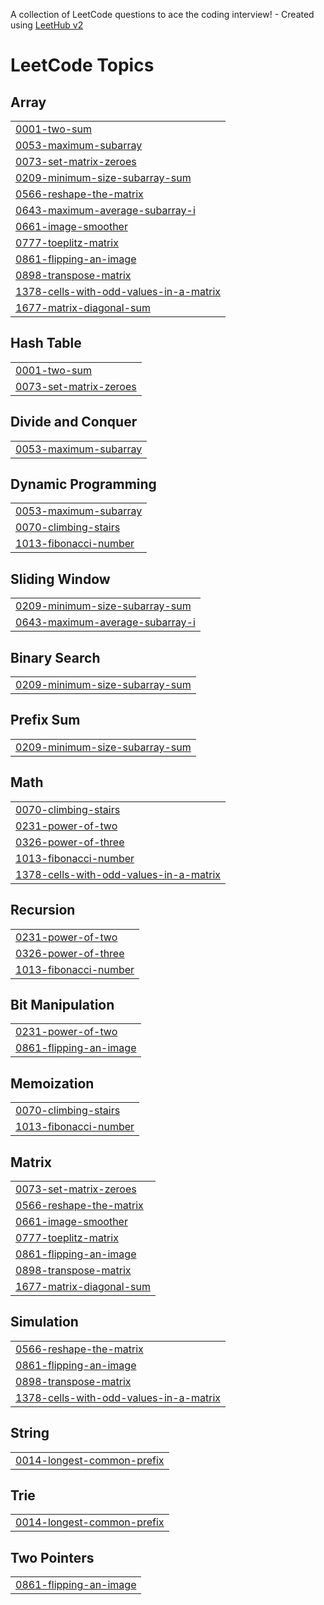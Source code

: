 A collection of LeetCode questions to ace the coding interview! - Created using [LeetHub v2](https://github.com/arunbhardwaj/LeetHub-2.0)
<!---LeetCode Topics Start-->
# LeetCode Topics
## Array
|  |
| ------- |
| [0001-two-sum](https://github.com/AAVULANITHISH/leetcode/tree/master/0001-two-sum) |
| [0053-maximum-subarray](https://github.com/AAVULANITHISH/leetcode/tree/master/0053-maximum-subarray) |
| [0073-set-matrix-zeroes](https://github.com/AAVULANITHISH/leetcode/tree/master/0073-set-matrix-zeroes) |
| [0209-minimum-size-subarray-sum](https://github.com/AAVULANITHISH/leetcode/tree/master/0209-minimum-size-subarray-sum) |
| [0566-reshape-the-matrix](https://github.com/AAVULANITHISH/leetcode/tree/master/0566-reshape-the-matrix) |
| [0643-maximum-average-subarray-i](https://github.com/AAVULANITHISH/leetcode/tree/master/0643-maximum-average-subarray-i) |
| [0661-image-smoother](https://github.com/AAVULANITHISH/leetcode/tree/master/0661-image-smoother) |
| [0777-toeplitz-matrix](https://github.com/AAVULANITHISH/leetcode/tree/master/0777-toeplitz-matrix) |
| [0861-flipping-an-image](https://github.com/AAVULANITHISH/leetcode/tree/master/0861-flipping-an-image) |
| [0898-transpose-matrix](https://github.com/AAVULANITHISH/leetcode/tree/master/0898-transpose-matrix) |
| [1378-cells-with-odd-values-in-a-matrix](https://github.com/AAVULANITHISH/leetcode/tree/master/1378-cells-with-odd-values-in-a-matrix) |
| [1677-matrix-diagonal-sum](https://github.com/AAVULANITHISH/leetcode/tree/master/1677-matrix-diagonal-sum) |
## Hash Table
|  |
| ------- |
| [0001-two-sum](https://github.com/AAVULANITHISH/leetcode/tree/master/0001-two-sum) |
| [0073-set-matrix-zeroes](https://github.com/AAVULANITHISH/leetcode/tree/master/0073-set-matrix-zeroes) |
## Divide and Conquer
|  |
| ------- |
| [0053-maximum-subarray](https://github.com/AAVULANITHISH/leetcode/tree/master/0053-maximum-subarray) |
## Dynamic Programming
|  |
| ------- |
| [0053-maximum-subarray](https://github.com/AAVULANITHISH/leetcode/tree/master/0053-maximum-subarray) |
| [0070-climbing-stairs](https://github.com/AAVULANITHISH/leetcode/tree/master/0070-climbing-stairs) |
| [1013-fibonacci-number](https://github.com/AAVULANITHISH/leetcode/tree/master/1013-fibonacci-number) |
## Sliding Window
|  |
| ------- |
| [0209-minimum-size-subarray-sum](https://github.com/AAVULANITHISH/leetcode/tree/master/0209-minimum-size-subarray-sum) |
| [0643-maximum-average-subarray-i](https://github.com/AAVULANITHISH/leetcode/tree/master/0643-maximum-average-subarray-i) |
## Binary Search
|  |
| ------- |
| [0209-minimum-size-subarray-sum](https://github.com/AAVULANITHISH/leetcode/tree/master/0209-minimum-size-subarray-sum) |
## Prefix Sum
|  |
| ------- |
| [0209-minimum-size-subarray-sum](https://github.com/AAVULANITHISH/leetcode/tree/master/0209-minimum-size-subarray-sum) |
## Math
|  |
| ------- |
| [0070-climbing-stairs](https://github.com/AAVULANITHISH/leetcode/tree/master/0070-climbing-stairs) |
| [0231-power-of-two](https://github.com/AAVULANITHISH/leetcode/tree/master/0231-power-of-two) |
| [0326-power-of-three](https://github.com/AAVULANITHISH/leetcode/tree/master/0326-power-of-three) |
| [1013-fibonacci-number](https://github.com/AAVULANITHISH/leetcode/tree/master/1013-fibonacci-number) |
| [1378-cells-with-odd-values-in-a-matrix](https://github.com/AAVULANITHISH/leetcode/tree/master/1378-cells-with-odd-values-in-a-matrix) |
## Recursion
|  |
| ------- |
| [0231-power-of-two](https://github.com/AAVULANITHISH/leetcode/tree/master/0231-power-of-two) |
| [0326-power-of-three](https://github.com/AAVULANITHISH/leetcode/tree/master/0326-power-of-three) |
| [1013-fibonacci-number](https://github.com/AAVULANITHISH/leetcode/tree/master/1013-fibonacci-number) |
## Bit Manipulation
|  |
| ------- |
| [0231-power-of-two](https://github.com/AAVULANITHISH/leetcode/tree/master/0231-power-of-two) |
| [0861-flipping-an-image](https://github.com/AAVULANITHISH/leetcode/tree/master/0861-flipping-an-image) |
## Memoization
|  |
| ------- |
| [0070-climbing-stairs](https://github.com/AAVULANITHISH/leetcode/tree/master/0070-climbing-stairs) |
| [1013-fibonacci-number](https://github.com/AAVULANITHISH/leetcode/tree/master/1013-fibonacci-number) |
## Matrix
|  |
| ------- |
| [0073-set-matrix-zeroes](https://github.com/AAVULANITHISH/leetcode/tree/master/0073-set-matrix-zeroes) |
| [0566-reshape-the-matrix](https://github.com/AAVULANITHISH/leetcode/tree/master/0566-reshape-the-matrix) |
| [0661-image-smoother](https://github.com/AAVULANITHISH/leetcode/tree/master/0661-image-smoother) |
| [0777-toeplitz-matrix](https://github.com/AAVULANITHISH/leetcode/tree/master/0777-toeplitz-matrix) |
| [0861-flipping-an-image](https://github.com/AAVULANITHISH/leetcode/tree/master/0861-flipping-an-image) |
| [0898-transpose-matrix](https://github.com/AAVULANITHISH/leetcode/tree/master/0898-transpose-matrix) |
| [1677-matrix-diagonal-sum](https://github.com/AAVULANITHISH/leetcode/tree/master/1677-matrix-diagonal-sum) |
## Simulation
|  |
| ------- |
| [0566-reshape-the-matrix](https://github.com/AAVULANITHISH/leetcode/tree/master/0566-reshape-the-matrix) |
| [0861-flipping-an-image](https://github.com/AAVULANITHISH/leetcode/tree/master/0861-flipping-an-image) |
| [0898-transpose-matrix](https://github.com/AAVULANITHISH/leetcode/tree/master/0898-transpose-matrix) |
| [1378-cells-with-odd-values-in-a-matrix](https://github.com/AAVULANITHISH/leetcode/tree/master/1378-cells-with-odd-values-in-a-matrix) |
## String
|  |
| ------- |
| [0014-longest-common-prefix](https://github.com/AAVULANITHISH/leetcode/tree/master/0014-longest-common-prefix) |
## Trie
|  |
| ------- |
| [0014-longest-common-prefix](https://github.com/AAVULANITHISH/leetcode/tree/master/0014-longest-common-prefix) |
## Two Pointers
|  |
| ------- |
| [0861-flipping-an-image](https://github.com/AAVULANITHISH/leetcode/tree/master/0861-flipping-an-image) |
<!---LeetCode Topics End-->